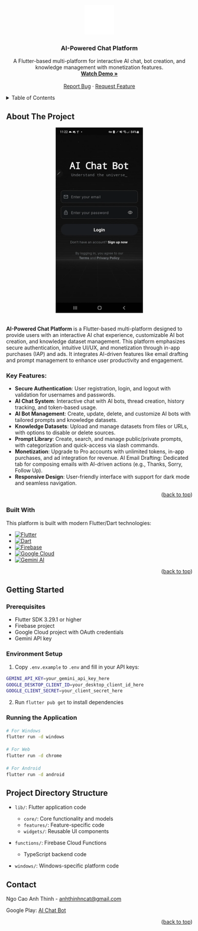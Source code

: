 <a name="readme-top"></a>

<!-- PROJECT LOGO -->
<br />
<div align="center">
  <a href="assets/images/icon.svg">
    <img src="assets/images/icon.svg" alt="Logo" width="80" height="80">
  </a>

  <h3 align="center">AI-Powered Chat Platform</h3>

  <p align="center">
    A Flutter-based multi-platform for interactive AI chat, bot creation, and knowledge management with monetization features.
    <br />
    <a href="https://www.youtube.com/watch?v=lBHZlj41hyA"><strong>Watch Demo »</strong></a>
    <br />
    <br />
    <a href="https://docs.google.com/forms/d/1oUM87A2Kkv7ME9OhRtNDZ_HyMsoKzJR_lOCwna4T_rU/viewform?edit_requested=true">Report Bug</a>
    ·
    <a href="https://docs.google.com/forms/d/1Buxc42n_T9O5ELi6t2nj0SGoZE1yg675G625TSSLJcA/viewform?pli=1&pli=1&edit_requested=true">Request Feature</a>
  </p>
</div>

<!-- TABLE OF CONTENTS -->
<details>
  <summary>Table of Contents</summary>
  <ol>
    <li>
      <a href="#about-the-project">About The Project</a>
      <ul>
        <li><a href="#key-features">Key Features</a></li>
        <li><a href="#built-with">Built With</a></li>
      </ul>
    </li>
    <li>
      <a href="#getting-started">Getting Started</a>
      <ul>
        <li><a href="#prerequisites">Prerequisites</a></li>
        <li><a href="#environment-setup">Environment Setup</a></li>
        <li><a href="#running-the-application">Running the Application</a></li>
      </ul>
    </li>
    <li>
      <a href="#project-directory-structure">Project Directory Structure</a>
    </li>
    <li><a href="#contact">Contact</a></li>
  </ol>
</details>

<!-- ABOUT THE PROJECT -->

## About The Project

<div align="center">
  <img src="assets/images/login.webp" alt="Product Name Screen Shot" height="500">
</div>

<br />

**AI-Powered Chat Platform** is a Flutter-based multi-platform designed to provide users with an interactive AI chat experience, customizable AI bot creation, and knowledge dataset management. This platform emphasizes secure authentication, intuitive UI/UX, and monetization through in-app purchases (IAP) and ads. It integrates AI-driven features like email drafting and prompt management to enhance user productivity and engagement.

### Key Features:
- **Secure Authentication**: User registration, login, and logout with validation for usernames and passwords.
- **AI Chat System**: Interactive chat with AI bots, thread creation, history tracking, and token-based usage.
- **AI Bot Management**: Create, update, delete, and customize AI bots with tailored prompts and knowledge datasets.
- **Knowledge Datasets**: Upload and manage datasets from files or URLs, with options to disable or delete sources.
- **Prompt Library**: Create, search, and manage public/private prompts, with categorization and quick-access via slash commands.
- **Monetization**: Upgrade to Pro accounts with unlimited tokens, in-app purchases, and ad integration for revenue.
AI Email Drafting: Dedicated tab for composing emails with AI-driven actions (e.g., Thanks, Sorry, Follow Up).
- **Responsive Design**: User-friendly interface with support for dark mode and seamless navigation.

<p align="right">(<a href="#readme-top">back to top</a>)</p>

### Built With

This platform is built with modern Flutter/Dart technologies:

- [![Flutter][Flutter.js]][Flutter-url]
- [![Dart][Dart.js]][Dart-url]
- [![Firebase][Firebase.js]][Firebase-url]
- [![Google Cloud][GoogleCloud.js]][GoogleCloud-url]
- [![Gemini AI][Gemini.js]][Gemini-url]

<p align="right">(<a href="#readme-top">back to top</a>)</p>

## Getting Started

### Prerequisites

- Flutter SDK 3.29.1 or higher
- Firebase project
- Google Cloud project with OAuth credentials
- Gemini API key

### Environment Setup

1. Copy `.env.example` to `.env` and fill in your API keys:

```bash
GEMINI_API_KEY=your_gemini_api_key_here
GOOGLE_DESKTOP_CLIENT_ID=your_desktop_client_id_here
GOOGLE_CLIENT_SECRET=your_client_secret_here
```

2. Run `flutter pub get` to install dependencies

### Running the Application

```bash
# For Windows
flutter run -d windows

# For Web
flutter run -d chrome

# For Android
flutter run -d android
```

## Project Directory Structure

- `lib/`: Flutter application code
  - `core/`: Core functionality and models
  - `features/`: Feature-specific code
  - `widgets/`: Reusable UI components

- `functions/`: Firebase Cloud Functions
  - TypeScript backend code

- `windows/`: Windows-specific platform code

## Contact

Ngo Cao Anh Thinh - anhthinhncat@gmail.com

Google Play: [AI Chat Bot](https://play.google.com/store/apps/details?id=com.aichatbot.assistant&hl=en&pli=1)

<p align="right">(<a href="#readme-top">back to top</a>)</p>

<!-- MARKDOWN LINKS & IMAGES -->
[Flutter.js]: https://img.shields.io/badge/Flutter-02569B?style=for-the-badge&logo=flutter&logoColor=white
[Flutter-url]: https://flutter.dev/
[Dart.js]: https://img.shields.io/badge/Dart-0175C2?style=for-the-badge&logo=dart&logoColor=white
[Dart-url]: https://dart.dev/
[Firebase.js]: https://img.shields.io/badge/Firebase-FFCA28?style=for-the-badge&logo=firebase&logoColor=black
[Firebase-url]: https://firebase.google.com/
[GoogleCloud.js]: https://img.shields.io/badge/Google_Cloud-4285F4?style=for-the-badge&logo=google-cloud&logoColor=white
[GoogleCloud-url]: https://cloud.google.com/
[Gemini.js]: https://img.shields.io/badge/Gemini_AI-8E75B2?style=for-the-badge&logo=google&logoColor=white
[Gemini-url]: https://cloud.google.com/vertex-ai/docs/generative-ai/model-reference/gemini
[Hive.js]: https://img.shields.io/badge/Hive-FF7043?style=for-the-badge&logo=hive&logoColor=white
[Hive-url]: https://docs.hivedb.dev/
[Provider.js]: https://img.shields.io/badge/Provider-4CAF50?style=for-the-badge&logo=flutter&logoColor=white
[Provider-url]: https://pub.dev/packages/provider